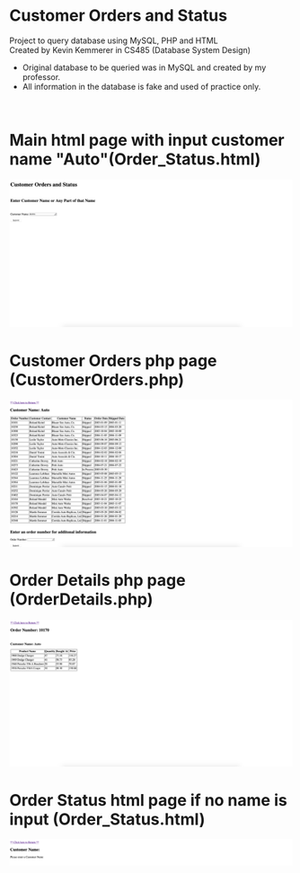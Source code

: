 # Customer Orders and Status
Project to query database using MySQL, PHP and HTML <br/>
Created by Kevin Kemmerer in CS485 (Database System Design)
- Original database to be queried was in MySQL and created by my professor.
- All information in the database is fake and used of practice only.
<br/>

# Main html page with input customer name "Auto"(Order_Status.html)
![Order_Status.html](https://github.com/kkemmere/DBC-a13/blob/main/images/Screen%20Shot%202020-11-24%20at%2011.38.27%20PM.png)
<br/>


# Customer Orders php page (CustomerOrders.php)
![CustomerOrders.php](https://github.com/kkemmere/DBC-a13/blob/main/images/Screen%20Shot%202020-11-24%20at%2011.38.44%20PM.png)
<br/>

# Order Details php page (OrderDetails.php)
![OrderDetails.php](https://github.com/kkemmere/DBC-a13/blob/main/images/Screen%20Shot%202020-11-24%20at%2011.39.07%20PM.png)
<br/>

# Order Status html page if no name is input (Order_Status.html)
![Order_Status.php](https://github.com/kkemmere/DBC-a13/blob/main/images/Screen%20Shot%202020-11-24%20at%2011.41.03%20PM.png)
<br/>

